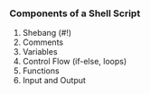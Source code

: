 
### Components of a Shell Script

1) Shebang (#!)
2) Comments
3) Variables
4) Control Flow (if-else, loops)
5) Functions
6) Input and Output